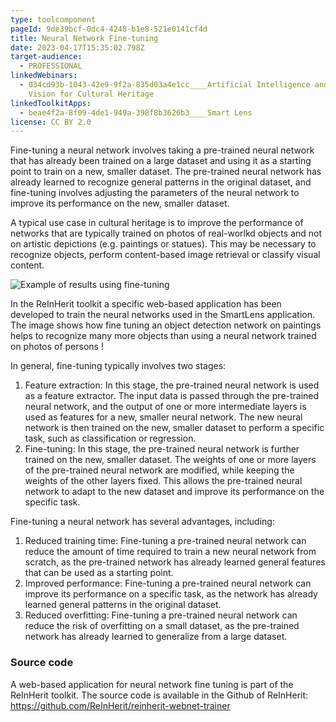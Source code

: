 ```yaml
---
type: toolcomponent
pageId: 9de39bcf-0dc4-4248-b1e8-521e0141cf4d
title: Neural Network Fine-tuning
date: 2023-04-17T15:35:02.798Z
target-audience:
  - PROFESSIONAL
linkedWebinars:
  - 034cd93b-1043-42e9-9f2a-835d03a4e1cc____Artificial Intelligence and Computer
    Vision for Cultural Heritage
linkedToolkitApps:
  - beae4f2a-8f09-4de1-949a-398f8b3626b3____Smart Lens
license: CC BY 2.0
---
```

Fine-tuning a neural network involves taking a pre-trained neural network that has already been trained on a large dataset and using it as a starting point to train on a new, smaller dataset. The pre-trained neural network has already learned to recognize general patterns in the original dataset, and fine-tuning involves adjusting the parameters of the neural network to improve its performance on the new, smaller dataset.

A typical use case in cultural heritage is to improve the performance of networks that are typically trained on photos of real-worlkd objects and not on artistic depictions (e.g. paintings or statues). This may be necessary to recognize objects, perform content-based image retrieval or classify visual content.

![Example of results using fine-tuning](https://ucarecdn.com/90bcb1fa-14de-460f-bdd4-5b18c9d32369/ "Example of results using fine-tuning")

In the ReInHerit toolkit a specific web-based application has been developed to train the neural networks used in the SmartLens application. The image shows how fine tuning an object detection network on paintings helps to recognize many more objects than using a neural network trained on photos of persons !

In general, fine-tuning typically involves two stages:

1. Feature extraction: In this stage, the pre-trained neural network is used as a feature extractor. The input data is passed through the pre-trained neural network, and the output of one or more intermediate layers is used as features for a new, smaller neural network. The new neural network is then trained on the new, smaller dataset to perform a specific task, such as classification or regression.
2. Fine-tuning: In this stage, the pre-trained neural network is further trained on the new, smaller dataset. The weights of one or more layers of the pre-trained neural network are modified, while keeping the weights of the other layers fixed. This allows the pre-trained neural network to adapt to the new dataset and improve its performance on the specific task.

Fine-tuning a neural network has several advantages, including:

1. Reduced training time: Fine-tuning a pre-trained neural network can reduce the amount of time required to train a new neural network from scratch, as the pre-trained network has already learned general features that can be used as a starting point.
2. Improved performance: Fine-tuning a pre-trained neural network can improve its performance on a specific task, as the network has already learned general patterns in the original dataset.
3. Reduced overfitting: Fine-tuning a pre-trained neural network can reduce the risk of overfitting on a small dataset, as the pre-trained network has already learned to generalize from a large dataset.

### Source code

A web-based application for neural network fine tuning is part of the ReInHerit toolkit. The source code is available in the Github of ReInHerit: <https://github.com/ReInHerit/reinherit-webnet-trainer>